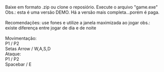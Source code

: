 Baixe em formato .zip ou clone o reposiório.
Execute o arquivo "game.exe" <br>
Obs.: esta é uma versão DEMO. Há a versão mais completa...porém é paga.
<br><br>
Recomendações:
    use fones e utilize a janela maximizada ao jogar
    obs.: existe  diferença entre jogar de dia e de noite
<br><br>
Movimentação:<br>
    P1 / P2<br>
    Setas Arrow / W,A,S,D
<br>
Ataque:<br>
    P1 / P2<br>
    Spacebar / E
